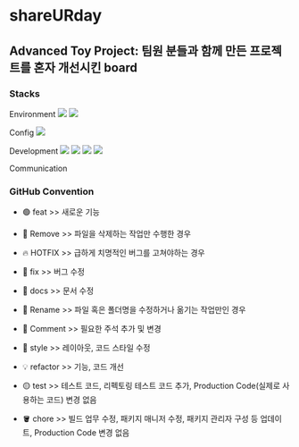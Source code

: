 # shareURday

## Advanced Toy Project: 팀원 분들과 함께 만든 프로젝트를 혼자 개선시킨 board

### Stacks

Environment
<img src="https://img.shields.io/badge/GitHub-000000?style=flat-square&logo=github&logoColor=white">
<img src="https://img.shields.io/badge/Visual%20Studio%20Code-007ACC.svg?&style=for-the-badge&logo=Visual%20Studio%20Code&logoColor=white">

Config
<img src="https://img.shields.io/badge/NPM-CB3837?style=flat-square&logo=npm&logoColor=white">

Development
<img src="https://img.shields.io/badge/HTML5-E34F26?style=flat-square&logo=html5&logoColor=white">
<img src="https://img.shields.io/badge/CSS3-1572B6?style=flat-square&logo=css3cript&logoColor=white">
<img src="https://img.shields.io/badge/JavaScript-F7DF1E?style=flat-square&logo=javascript&logoColor=white">
<img src="https://img.shields.io/badge/React-61DAFB?style=flat-square&logo=react&logoColor=white">

Communication

### GitHub Convention

- 🟢 feat >>
  새로운 기능

- 🔴 Remove >>
  파일을 삭제하는 작업만 수행한 경우

- 🔥 HOTFIX >>
  급하게 치명적인 버그를 고쳐야하는 경우

- 🐞 fix >>
  버그 수정

- 📂 docs >>
  문서 수정

- 🔖 Rename >>
  파일 혹은 폴더명을 수정하거나 옮기는 작업만인 경우

- 💬 Comment >>
  필요한 주석 추가 및 변경

- 🎁 style >>
  레이아웃, 코드 스타일 수정

- 💡 refactor >>
  기능, 코드 개선

- 🟡 test >>
  테스트 코드, 리펙토링 테스트 코드 추가, Production Code(실제로 사용하는 코드) 변경 없음

- 🪣 chore >>
  빌드 업무 수정, 패키지 매니저 수정, 패키지 관리자 구성 등 업데이트, Production Code 변경 없음
